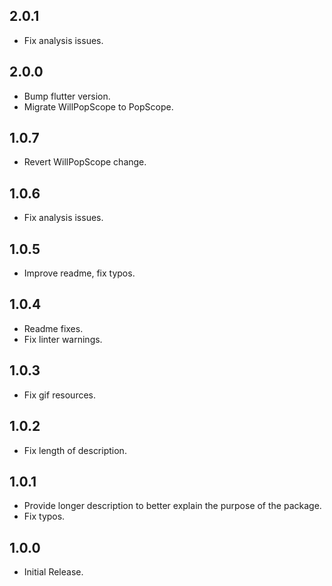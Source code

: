 ## 2.0.1

* Fix analysis issues.

## 2.0.0

* Bump flutter version.
* Migrate WillPopScope to PopScope.

## 1.0.7

* Revert WillPopScope change.

## 1.0.6

* Fix analysis issues.

## 1.0.5

* Improve readme, fix typos.

## 1.0.4

* Readme fixes.
* Fix linter warnings.

## 1.0.3

* Fix gif resources.

## 1.0.2

* Fix length of description.

## 1.0.1

* Provide longer description to better explain the purpose of the package.
* Fix typos.

## 1.0.0

* Initial Release.
